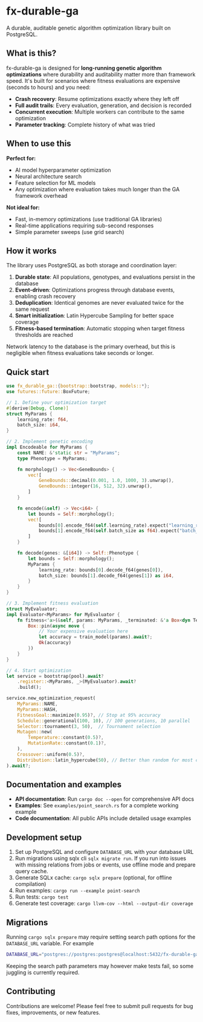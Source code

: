 # fx-durable-ga

A durable, auditable genetic algorithm optimization library built on PostgreSQL.

## What is this?

fx-durable-ga is designed for **long-running genetic algorithm optimizations** where durability and auditability matter more than framework speed. It's built for scenarios where fitness evaluations are expensive (seconds to hours) and you need:

- **Crash recovery**: Resume optimizations exactly where they left off
- **Full audit trails**: Every evaluation, generation, and decision is recorded
- **Concurrent execution**: Multiple workers can contribute to the same optimization
- **Parameter tracking**: Complete history of what was tried

## When to use this

**Perfect for:**
- AI model hyperparameter optimization
- Neural architecture search
- Feature selection for ML models
- Any optimization where evaluation takes much longer than the GA framework overhead

**Not ideal for:**
- Fast, in-memory optimizations (use traditional GA libraries)
- Real-time applications requiring sub-second responses
- Simple parameter sweeps (use grid search)

## How it works

The library uses PostgreSQL as both storage and coordination layer:

1. **Durable state**: All populations, genotypes, and evaluations persist in the database
2. **Event-driven**: Optimizations progress through database events, enabling crash recovery
3. **Deduplication**: Identical genomes are never evaluated twice for the same request
4. **Smart initialization**: Latin Hypercube Sampling for better space coverage
5. **Fitness-based termination**: Automatic stopping when target fitness thresholds are reached

Network latency to the database is the primary overhead, but this is negligible when fitness evaluations take seconds or longer.

## Quick start

```rust
use fx_durable_ga::{bootstrap::bootstrap, models::*};
use futures::future::BoxFuture;

// 1. Define your optimization target
#[derive(Debug, Clone)]
struct MyParams {
    learning_rate: f64,
    batch_size: i64,
}

// 2. Implement genetic encoding
impl Encodeable for MyParams {
    const NAME: &'static str = "MyParams";
    type Phenotype = MyParams;

    fn morphology() -> Vec<GeneBounds> {
        vec![
            GeneBounds::decimal(0.001, 1.0, 1000, 3).unwrap(),
            GeneBounds::integer(16, 512, 32).unwrap(),
        ]
    }

    fn encode(&self) -> Vec<i64> {
        let bounds = Self::morphology();
        vec![
            bounds[0].encode_f64(self.learning_rate).expect("learning_rate within bounds"),
            bounds[1].encode_f64(self.batch_size as f64).expect("batch_size within bounds"),
        ]
    }

    fn decode(genes: &[i64]) -> Self::Phenotype {
        let bounds = Self::morphology();
        MyParams {
            learning_rate: bounds[0].decode_f64(genes[0]),
            batch_size: bounds[1].decode_f64(genes[1]) as i64,
        }
    }
}

// 3. Implement fitness evaluation
struct MyEvaluator;
impl Evaluator<MyParams> for MyEvaluator {
    fn fitness<'a>(&self, params: MyParams, _terminated: &'a Box<dyn Terminated>) -> BoxFuture<'a, Result<f64, anyhow::Error>> {
        Box::pin(async move {
            // Your expensive evaluation here
            let accuracy = train_model(params).await?;
            Ok(accuracy)
        })
    }
}

// 4. Start optimization
let service = bootstrap(pool).await?
    .register::<MyParams, _>(MyEvaluator).await?
    .build();

service.new_optimization_request(
    MyParams::NAME,
    MyParams::HASH,
    FitnessGoal::maximize(0.95)?, // Stop at 95% accuracy
    Schedule::generational(100, 10), // 100 generations, 10 parallel
    Selector::tournament(3, 50),  // Tournament selection
    Mutagen::new(
        Temperature::constant(0.5)?,
        MutationRate::constant(0.1)?,
    ),
    Crossover::uniform(0.5)?,
    Distribution::latin_hypercube(50), // Better than random for most cases
).await?;
```

## Documentation and examples

- **API documentation**: Run `cargo doc --open` for comprehensive API docs
- **Examples**: See `examples/point_search.rs` for a complete working example
- **Code documentation**: All public APIs include detailed usage examples

## Development setup

1. Set up PostgreSQL and configure `DATABASE_URL` with your database URL
2. Run migrations using sqlx cli `sqlx migrate run`. If you run into issues with missing relations from jobs or events, use offline mode and prepare query cache.
3. Generate SQLx cache: `cargo sqlx prepare` (optional, for offline compilation)
4. Run examples: `cargo run --example point-search`
5. Run tests: `cargo test`
6. Generate test coverage: `cargo llvm-cov --html --output-dir coverage`

## Migrations
Running `cargo sqlx prepare` may require setting search path options for the `DATABASE_URL` variable. For example
```sh
DATABASE_URL="postgres://postgres:postgres@localhost:5432/fx-durable-ga?options=-c%20search_path%3Dfx_mq_jobs%2Cfx_event_bus%2Cfx_durable_ga"
```
Keeping the search path parameters may however make tests fail, so some juggling is currently required.

## Contributing

Contributions are welcome! Please feel free to submit pull requests for bug fixes, improvements, or new features.
